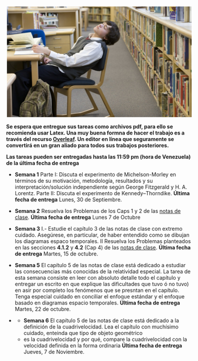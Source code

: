 <p align="center">
  <img src="../PICS/student_working.jpg" width="500" title="hover text">
 
</p>


**Se espera que entregue sus tareas como archivos pdf, para ello se recomienda usar Latex. Una muy buena formna de hacer el trabajo es a través del recurso [Overleaf](https://www.overleaf.com/login). Un editor en línea que seguramente se convertirá en un gran aliado para todos sus trabajos posteriores.** 

**Las tareas pueden ser entregadas hasta las 11:59 pm (hora de Venezuela) de la última fecha de entrega**

  * **Semana 1** Parte I: Discuta el experimento de Michelson-Morley en términos de su motivación, metodología, resultados y su interpretación/solución independiente según George Fitzgerald y H. A. Lorentz.
  Parte II: Discuta el experimento de Kennedy–Thorndike. **Última fecha de entrega** Lunes, 30 de Septiembre. 
  
  * **Semana 2** Resuelva los Problemas de los Caps 1 y 2 de las [notas de clase](https://github.com/mario-i-caicedo-ai/Introduccion_a_la_Fisica_Relativista/blob/main/lectures/Relativity_I.pdf). **Última fecha de entrega** Lunes 7 de Octubre

* **Semana 3** I.- Estudie el capítulo 3 de las notas de clase con extremo cuidado. Asegúrese, en particular, de haber entendido como se dibujan los diagramas espaco temporales. II Resuelva los Problemas planteados en las secciones **4.1.2** y **4.2** (Cap 4) de las [notas de clase](https://github.com/mario-i-caicedo-ai/Introduccion_a_la_Fisica_Relativista/blob/main/lectures/Relativity_I.pdf). **Última fecha de entrega** Martes, 15 de octubre.

* **Semana 5** El capítulo 5 de las notas de clase está dedicado a estudiar las consecuencias más conocidas de la relatividad especial. La tarea de esta semana consiste en leer con absoluto detalle todo el capítulo y entregar un escrito en que explique las dificultades que tuvo ó no tuvo) en asir por completo los fenómenos que se presntan en el capítulo. Tenga especial cuidado en conciliar el enfoque estándar y el enfoque basado en diagramas espacio temporales. **Última fecha de entrega** Martes, 22 de octubre.

* * **Semana 6** El capítulo 5 de las notas de clase está dedicado a la definición de la cuadrivelocidad. Lea el capítulo con muchísimo cuidado, enteinda que tipo de objeto geométrico
  * es la cuadrivelocidad y por qué, compare la cuadrivelocidad con la velocidad definida en la forma ordinaria **Última fecha de entrega** Jueves, 7 de Noviembre.

